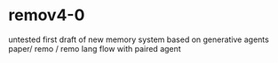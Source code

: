 # remov4-0
 untested first draft of new memory system based on generative agents paper/ remo / remo lang flow with paired agent
